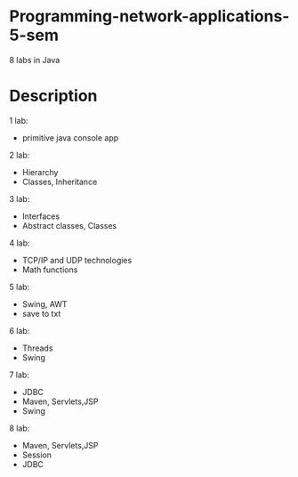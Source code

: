 # Programming-network-applications-5-sem
8 labs in Java

# Description
1 lab:
<!--comment-->
+ primitive java console app
<!--comment-->
2 lab:
<!--comment-->
+ Hierarchy
+ Classes, Inheritance
<!--comment-->
3 lab:
<!--comment-->
+ Interfaces
+ Abstract classes, Classes
<!--comment-->
4 lab:
<!--comment-->
+ TCP/IP and UDP technologies
+ Math functions
<!--comment-->
5 lab:
<!--comment-->
+ Swing, AWT
+ save to txt
<!--comment-->
6 lab:
<!--comment-->
+ Threads
+ Swing
<!--comment-->
7 lab:
<!--comment-->
+ JDBC
+ Maven, Servlets,JSP
+ Swing
<!--comment-->
8 lab:
<!--comment-->
+ Maven, Servlets,JSP
+ Session
+ JDBC
